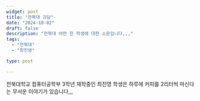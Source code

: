 ```yaml
---
widget: post
title: "전북대 괴담"
date: "2024-10-02"
draft: false
description: "전북대 어떤 한 학생에 대한 소문입니다,,,"
tags:
  - "전북대"
  - "최진영"

type: post

---
```


전북대학교 컴퓨터공학부 3학년 재학중인 최진영 학생은 하루에 커피를 2리터씩 마신다는 무서운 이야기가 있습니다,,,